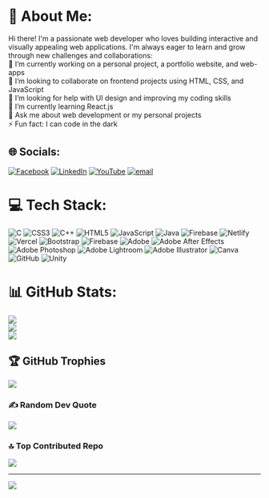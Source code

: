 # 💫 About Me:
Hi there! I'm a passionate web developer who loves building interactive and visually appealing web applications. I'm always eager to learn and grow through new challenges and collaborations:<br>🔭 I’m currently working on a personal project, a portfolio website, and web-apps<br>👯 I’m looking to collaborate on frontend projects using HTML, CSS, and JavaScript<br>🤝 I’m looking for help with UI design and improving my coding skills<br>🌱 I’m currently learning React.js<br>💬 Ask me about web development or my personal projects<br>⚡ Fun fact: I can code in the dark


## 🌐 Socials:
[![Facebook](https://img.shields.io/badge/Facebook-%231877F2.svg?logo=Facebook&logoColor=white)](https://facebook.com/https://www.facebook.com/shahriarahmedriaz23) [![LinkedIn](https://img.shields.io/badge/LinkedIn-%230077B5.svg?logo=linkedin&logoColor=white)](https://linkedin.com/in/https://www.linkedin.com/in/shahriarahmedriaz/) [![YouTube](https://img.shields.io/badge/YouTube-%23FF0000.svg?logo=YouTube&logoColor=white)](https://youtube.com/@https://www.youtube.com/@intrackstudio8091) [![email](https://img.shields.io/badge/Email-D14836?logo=gmail&logoColor=white)](mailto:shahriarahmedriaz04@gmail.com) 

# 💻 Tech Stack:
![C](https://img.shields.io/badge/c-%2300599C.svg?style=flat&logo=c&logoColor=white) ![CSS3](https://img.shields.io/badge/css3-%231572B6.svg?style=flat&logo=css3&logoColor=white) ![C++](https://img.shields.io/badge/c++-%2300599C.svg?style=flat&logo=c%2B%2B&logoColor=white) ![HTML5](https://img.shields.io/badge/html5-%23E34F26.svg?style=flat&logo=html5&logoColor=white) ![JavaScript](https://img.shields.io/badge/javascript-%23323330.svg?style=flat&logo=javascript&logoColor=%23F7DF1E) ![Java](https://img.shields.io/badge/java-%23ED8B00.svg?style=flat&logo=openjdk&logoColor=white) ![Firebase](https://img.shields.io/badge/firebase-%23039BE5.svg?style=flat&logo=firebase) ![Netlify](https://img.shields.io/badge/netlify-%23000000.svg?style=flat&logo=netlify&logoColor=#00C7B7) ![Vercel](https://img.shields.io/badge/vercel-%23000000.svg?style=flat&logo=vercel&logoColor=white) ![Bootstrap](https://img.shields.io/badge/bootstrap-%238511FA.svg?style=flat&logo=bootstrap&logoColor=white) ![Firebase](https://img.shields.io/badge/firebase-a08021?style=flat&logo=firebase&logoColor=ffcd34) ![Adobe](https://img.shields.io/badge/adobe-%23FF0000.svg?style=flat&logo=adobe&logoColor=white) ![Adobe After Effects](https://img.shields.io/badge/Adobe%20After%20Effects-9999FF.svg?style=flat&logo=Adobe%20After%20Effects&logoColor=white) ![Adobe Photoshop](https://img.shields.io/badge/adobe%20photoshop-%2331A8FF.svg?style=flat&logo=adobe%20photoshop&logoColor=white) ![Adobe Lightroom](https://img.shields.io/badge/Adobe%20Lightroom-31A8FF.svg?style=flat&logo=Adobe%20Lightroom&logoColor=white) ![Adobe Illustrator](https://img.shields.io/badge/adobe%20illustrator-%23FF9A00.svg?style=flat&logo=adobe%20illustrator&logoColor=white) ![Canva](https://img.shields.io/badge/Canva-%2300C4CC.svg?style=flat&logo=Canva&logoColor=white) ![GitHub](https://img.shields.io/badge/github-%23121011.svg?style=flat&logo=github&logoColor=white) ![Unity](https://img.shields.io/badge/unity-%23000000.svg?style=flat&logo=unity&logoColor=white)
# 📊 GitHub Stats:
![](https://github-readme-stats.vercel.app/api?username=ahmed-shahriar04&theme=prussian&hide_border=false&include_all_commits=true&count_private=true)<br/>
![](https://nirzak-streak-stats.vercel.app/?user=ahmed-shahriar04&theme=prussian&hide_border=false)<br/>
![](https://github-readme-stats.vercel.app/api/top-langs/?username=ahmed-shahriar04&theme=prussian&hide_border=false&include_all_commits=true&count_private=true&layout=compact)

## 🏆 GitHub Trophies
![](https://github-profile-trophy.vercel.app/?username=ahmed-shahriar04&theme=radical&no-frame=false&no-bg=false&margin-w=4)

### ✍️ Random Dev Quote
![](https://quotes-github-readme.vercel.app/api?type=horizontal&theme=radical)

### 🔝 Top Contributed Repo
![](https://github-contributor-stats.vercel.app/api?username=ahmed-shahriar04&limit=5&theme=prussian&combine_all_yearly_contributions=true)

---
[![](https://visitcount.itsvg.in/api?id=ahmed-shahriar04&icon=4&color=0)](https://visitcount.itsvg.in)

<!-- Proudly created with GPRM ( https://gprm.itsvg.in ) -->
